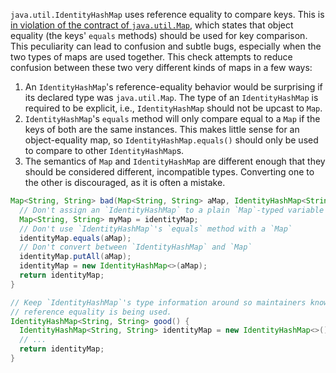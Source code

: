 `java.util.IdentityHashMap` uses reference equality to compare keys. This is
[in violation of the contract of `java.util.Map`](http://docs.oracle.com/en/java/javase/11/docs/api/java.base/java/util/IdentityHashMap.html),
which states that object equality (the keys' `equals` methods) should be used
for key comparison. This peculiarity can lead to confusion and subtle bugs,
especially when the two types of maps are used together. This check attempts to
reduce confusion between these two very different kinds of maps in a few ways:

1.  An `IdentityHashMap`'s reference-equality behavior would be surprising if
    its declared type was `java.util.Map`. The type of an `IdentityHashMap` is
    required to be explicit, i.e., `IdentityHashMap` should not be upcast to
    `Map`.
1.  `IdentityHashMap`'s `equals` method will only compare equal to a `Map` if
    the keys of both are the same instances. This makes little sense for an
    object-equality map, so `IdentityHashMap.equals()` should only be used to
    compare to other `IdentityHashMap`s.
1.  The semantics of `Map` and `IdentityHashMap` are different enough that they
    should be considered different, incompatible types. Converting one to the
    other is discouraged, as it is often a mistake.

```java
Map<String, String> bad(Map<String, String> aMap, IdentityHashMap<String, String> identityMap) {
  // Don't assign an `IdentityHashMap` to a plain `Map`-typed variable
  Map<String, String> myMap = identityMap;
  // Don't use `IdentityHashMap`'s `equals` method with a `Map`
  identityMap.equals(aMap);
  // Don't convert between `IdentityHashMap` and `Map`
  identityMap.putAll(aMap);
  identityMap = new IdentityHashMap<>(aMap);
  return identityMap;
}
```

```java
// Keep `IdentityHashMap`'s type information around so maintainers know when
// reference equality is being used.
IdentityHashMap<String, String> good() {
  IdentityHashMap<String, String> identityMap = new IdentityHashMap<>();
  // ...
  return identityMap;
}
```
